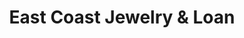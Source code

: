 ---
title: "East Coast Jewelry & Loan"
url: /north-stonington/east-coast-jewelry-and-loan/
shop: pawnbroker
---